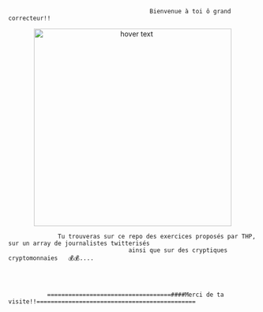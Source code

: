                                             Bienvenue à toi ô grand correcteur!!


<p align="center">
<img src="/img/téléchargement.jpg" width="400" title="hover text">
</p>


                  Tu trouveras sur ce repo des exercices proposés par THP, sur un array de journalistes twitterisés
                                      ainsi que sur des cryptiques cryptomonnaies   💰💰....




               ===================================####Merci de ta visite!!=============================================


